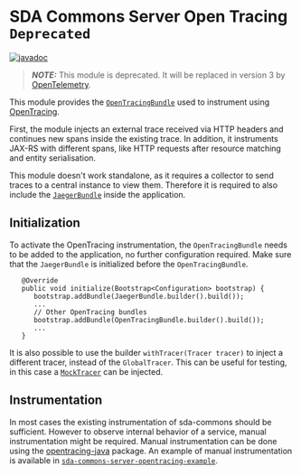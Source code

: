 # SDA Commons Server Open Tracing `Deprecated`

[![javadoc](https://javadoc.io/badge2/org.sdase.commons/sda-commons-server-opentracing/javadoc.svg)](https://javadoc.io/doc/org.sdase.commons/sda-commons-server-opentracing)

> **_NOTE:_** This module is deprecated. It will be replaced in version 3 by [OpenTelemetry](https://opentelemetry.io).

This module provides the [`OpenTracingBundle`](./src/main/java/org/sdase/commons/server/opentracing/OpenTracingBundle.java) used to instrument using [OpenTracing](https://opentracing.io/).

First, the module injects an external trace received via HTTP headers and continues new spans inside the existing trace.
In addition, it instruments JAX-RS with different spans, like HTTP requests after resource matching and entity serialisation.

This module doesn't work standalone, as it requires a collector to send traces to a central instance to view them.
Therefore it is required to also include the [`JaegerBundle`](../sda-commons-server-jaeger/README.md) inside the application.


## Initialization

To activate the OpenTracing instrumentation, the `OpenTracingBundle` needs to be added to the application, no further configuration required.
Make sure that the `JaegerBundle` is initialized before the `OpenTracingBundle`.

```
   @Override
   public void initialize(Bootstrap<Configuration> bootstrap) {
      bootstrap.addBundle(JaegerBundle.builder().build());
      ...
      // Other OpenTracing bundles
      bootstrap.addBundle(OpenTracingBundle.builder().build());
      ...
   }
```

It is also possible to use the builder `withTracer(Tracer tracer)` to inject a different tracer, instead of the `GlobalTracer`.
This can be useful for testing, in this case a [`MockTracer`](https://github.com/opentracing/opentracing-java/blob/master/opentracing-mock/README.md) can be injected.


## Instrumentation

In most cases the existing instrumentation of sda-commons should be sufficient.
However to observe internal behavior of a service, manual instrumentation might be required.
Manual instrumentation can be done using the [opentracing-java](https://github.com/opentracing/opentracing-java) package.
An example of manual instrumentation is available in [`sda-commons-server-opentracing-example`](../sda-commons-server-opentracing-example/README.md).
 